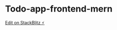 # Todo-app-frontend-mern

[Edit on StackBlitz ⚡️](https://stackblitz.com/edit/stackblitz-starters-esoofj)